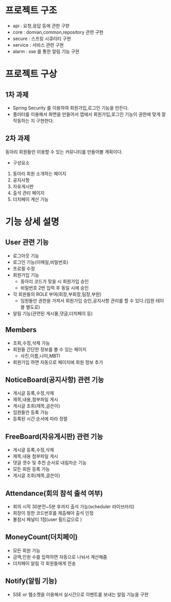 # 프로젝트 구조
- api : 요청,응답 등에 관한 구햔
- core : domian,common,repository 관련 구현
- secure : 스프링 시큐리티 구현
- service : 서비스 관련 구현
- alarm : sse 를 통한 알림 기능 구현

# 프로젝트 구상
## 1차 과제
- Spring Security 를 이용하여 회원가입,로그인 기능을 만든다.
- 플러터를 이용해서 화면을 만들어서 앱에서 회원가입,로그인 기능이 권한에 맞게 잘 작동하는 지 구현한다.

##  2차 과제
동아리 회원들만 이용할 수 있는 커뮤니티를 만들어볼 계획이다.
- 구성요소
1. 동아리 회원 소개하는 페이지
2. 공지사항
3. 자유게시판
4. 출석 관리 페이지
5. 더치페이 계산 기능


# 기능 상세 설명
## User 관련 기능
- 로그아웃 기능
- 로그인 기능(이메일,비밀번호)
- 프로필 수정
- 회원가입 기능
    - 동아리 코드가 맞을 시 회원가입 승인
    - 비밀번호 2번 입력 후 동일 시에 승인
- 각 회원들의 ROLE 부여(회장,부회장,팀장,부원)
    -  임원들만 권한을 가져서 회원가입 승인,공지사항 관리를 할 수 있다.(임원 테이블 별도로)
- 알림 기능(관련된 게시물,댓글,더치페이 등)

## Members
- 조회,수정,삭제 가능
- 회원들 간단한 정보를 볼 수 있는 페이지
    - 사진,이름,나이,MBTI
- 회원가입 하면 자동으로 페이지에 회원 정보 추가

## NoticeBoard(공지사항) 관련 기능
- 게시글 등록,수정,삭제
- 제목,내용,첨부파일 게시
- 게시글 조회(제목,글쓴이)
- 임원들만 등록 가능
- 등록된 시간 순서에 따라 정렬

## FreeBoard(자유게시판) 관련 기능
- 게시글 등록,수정,삭제
- 제목,내용 첨부파일 게시
- 댓글 갯수 및 추천 순서로 내림차순 기능
- 모든 회원 등록 가능
- 게시글 조회(제목,글쓴이)


## Attendance(회의 참석 출석 여부)
- 회의 시작 30분전~5분 후까지 출석 가능(scheduler 라이브러리)
- 회장이 정한 코드번호를 제출해야 출석 인정
- 불참시 페널티 1점(user 필드값으로   )

## MoneyCount(더치페이)
- 모든 회원 가능
- 금액,인원 수를 입력하면 자동으로 나눠서 계산해줌
- 더치페이 알림 각 회원들에게 전송

## Notify(알림 기능)
- SSE or 웹소켓을 이용해서 실시간으로 이벤트를 보내는 알림 기능을 구현